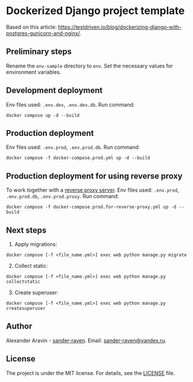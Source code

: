 # Dockerized Django project template
Based on this article: https://testdriven.io/blog/dockerizing-django-with-postgres-gunicorn-and-nginx/.

## Preliminary steps
Rename the `env-sample` directory to `env`. Set the necessary values for environment variables.

## Development deployment
Env files used: `.env.dev`, `.env.dev.db`.
Run command:
```
docker compose up -d --build
```

## Production deployment
Env files used: `.env.prod`, `.env.prod.db`.
Run command:
```
docker compose -f docker-compose.prod.yml up -d --build
```

## Production deployment for using reverse proxy
To work together with a [reverse proxy server](https://github.com/sander-raven/reverse-proxy).
Env files used: `.env.prod`, `.env.prod.db`, `.env.prod.proxy`.
Run command:
```
docker compose -f docker-compose.prod.for-reverse-proxy.yml up -d --build
```

## Next steps
1. Apply migrations:
```
docker compose [-f <file_name.yml>] exec web python manage.py migrate
```
2. Collect static:
```
docker compose [-f <file_name.yml>] exec web python manage.py collectstatic
```
3. Create superuser:
```
docker compose [-f <file_name.yml>] exec web python manage.py createsuperuser
```

## Author
Alexander Aravin - [sander-raven](https://github.com/sander-raven). Email: sander-raven@yandex.ru.

## License
The project is under the MIT license. For details, see the [LICENSE](LICENSE) file.

